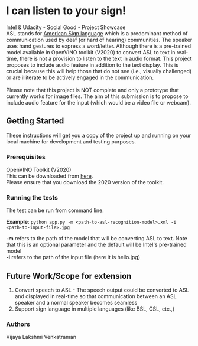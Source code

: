 # I can listen to your sign!
Intel &amp; Udacity - Social Good - Project Showcase <br />
ASL stands for [American Sign language](https://en.wikipedia.org/wiki/American_Sign_Language) which is a predominant method of communication used by deaf (or hard of hearing) communities. The speaker uses hand gestures to express a word/letter. Although there is a pre-trained model available in OpenVINO toolkit (V2020) to convert ASL to text in real-time, there is not a provision to listen to the text in audio format. 
This project proposes to include audio feature in addition to the text display. This is crucial because this will help those that do not see (i.e., visually challenged) or are illiterate to be actively engaged in the communication. <br /> <br /> Please note that this project is NOT complete and only a prototype that currently works for image files. The aim of this submission is to propose to include audio feature for the input (which would be a video file or webcam).

## Getting Started

These instructions will get you a copy of the project up and running on your local machine for development and testing purposes.

### Prerequisites
OpenVINO Toolkit (V2020) <br />
This can be downloaded from [here](https://docs.openvinotoolkit.org/latest/_docs_install_guides_installing_openvino_windows.html).<br />
Please ensure that you download the 2020 version of the toolkit. 

### Running the tests
The test can be run from command line.

**Example**: 
```python app.py -m <path-to-asl-recognition-model>.xml -i <path-to-input-file>.jpg``` 

**-m** refers to the path of the model that will be converting ASL to text. Note that this is an optional parameter and the default will be Intel's pre-trained model  <br />
**-i** refers to the path of the input file (here it is hello.jpg)

## Future Work/Scope for extension
1) Convert speech to ASL - The speech output could be converted to ASL and displayed in real-time so that communication between an ASL speaker and a normal speaker becomes seamless <br />
2) Support sign language in multiple languages (like BSL, CSL, etc.,)

### Authors
Vijaya Lakshmi Venkatraman

